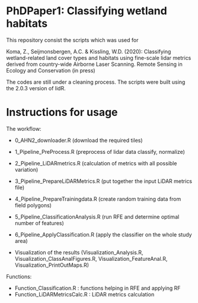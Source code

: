 # PhDPaper1: Classifying wetland habitats

This repository consist the scripts which was used for 

Koma, Z., Seijmonsbergen, A.C. & Kissling, W.D. (2020): Classifying wetland-related land cover types and habitats using fine-scale lidar metrics derived from country-wide Airborne Laser Scanning. Remote Sensing in Ecology and Conservation (in press)

The codes are still under a cleaning process. The scripts were built using the 2.0.3 version of lidR.

# Instructions for usage

The workflow:
- 0_AHN2_downloader.R (download the required tiles) 
- 1_Pipeline_PreProcess.R (preprocess of lidar data classify, normalize) 
- 2_Pipeline_LiDARmetrics.R (calculation of metrics with all possible variation) 
- 3_Pipeline_PrepareLiDARMetrics.R (put together the input LiDAR metrics file)
- 4_Pipeline_PrepareTrainingdata.R (create random training data from field polygons)
- 5_Pipeline_ClassificationAnalysis.R (run RFE and determine optimal number of features)
- 6_Pipeline_ApplyClassification.R (apply the classifier on the whole study area)

- Visualization of the results (Visualization_Analysis.R, Visualization_ClassAnalFigures.R, Visualization_FeatureAnal.R, Visualization_PrintOutMaps.R) 

Functions:
- Function_Classification.R : functions helping in RFE and applying RF
- Function_LiDARMetricsCalc.R : LiDAR metrics calculation 
